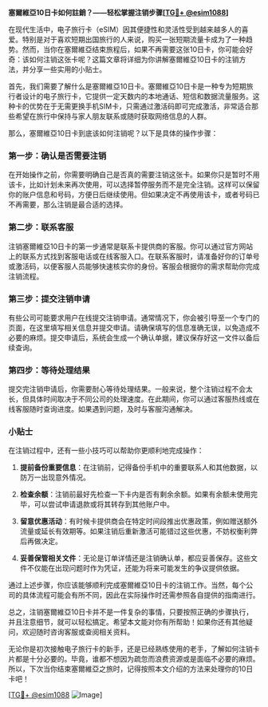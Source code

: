 **塞爾維亞10日卡如何註銷？——轻松掌握注销步骤[[TG💪+ @esim1088](https://t.me/s/esim1088)]**

在现代生活中，电子旅行卡（eSIM）因其便捷性和灵活性受到越来越多人的喜爱。特别是对于喜欢短期出国旅行的人来说，购买一张短期流量卡成为了一种趋势。然而，当你在塞爾維亞结束旅程后，如果不再需要这张10日卡，你可能会好奇：该如何注销这张卡呢？这篇文章将详细为你讲解塞爾維亞10日卡的注销方法，并分享一些实用的小贴士。

首先，我们需要了解什么是塞爾維亞10日卡。塞爾維亞10日卡是一种专为短期旅行者设计的电子旅行卡，它提供一定天数内的本地通话、短信和数据流量服务。这种卡的优势在于无需更换手机SIM卡，只需通过激活码即可完成激活，非常适合那些希望在旅行中保持与家人朋友联系或随时获取网络信息的人群。

那么，塞爾維亞10日卡到底该如何注销呢？以下是具体的操作步骤：

### 第一步：确认是否需要注销

在开始操作之前，你需要明确自己是否真的需要注销这张卡。如果你只是暂时不用该卡，比如计划未来再次使用，可以选择暂停服务而不是完全注销。这样可以保留你的账户信息和号码，方便日后继续使用。但如果决定不再使用该卡，或者号码已不再需要，那么注销是最合适的选择。

### 第二步：联系客服

注销塞爾維亞10日卡的第一步通常是联系卡提供商的客服。你可以通过官方网站上的联系方式找到客服电话或在线客服入口。在联系客服时，请准备好你的订单号或激活码，以便客服人员能够快速核实你的身份。客服会根据你的需求帮助你完成注销流程。

### 第三步：提交注销申请

有些公司可能要求用户在线提交注销申请。通常情况下，你会被引导至一个专门的页面，在这里填写相关信息并提交申请。请确保填写的信息准确无误，以免造成不必要的麻烦。提交申请后，系统会生成一个确认单据，建议保存好这一文件以备后续查询。

### 第四步：等待处理结果

提交完注销申请后，你需要耐心等待处理结果。一般来说，整个注销过程不会太长，但具体时间取决于不同公司的处理速度。在此期间，你可以通过客服热线或在线客服随时查询进度。如果遇到问题，及时与客服沟通解决。

### 小贴士

在注销过程中，还有一些小技巧可以帮助你更顺利地完成操作：

1. **提前备份重要信息**：在注销前，记得备份手机中的重要联系人和其他数据，以防万一出现意外情况。
   
2. **检查余额**：注销前最好先检查一下卡内是否有剩余余额。如果有余额未使用完毕，可以尝试申请退款或将其转存到其他账户中。

3. **留意优惠活动**：有时候卡提供商会在特定时间段推出优惠政策，例如赠送额外流量或延长有效期等。如果注销后重新激活可能错过这些优惠，不妨权衡利弊后再做决定。

4. **妥善保管相关文件**：无论是订单详情还是注销确认单，都应妥善保存。这些文件不仅能在出现问题时作为凭证，还能为将来可能发生的争议提供依据。

通过上述步骤，你应该能够顺利完成塞爾維亞10日卡的注销工作。当然，每个公司的具体流程可能会有所不同，因此在实际操作时还需参照各自提供的指南进行。

总之，注销塞爾維亞10日卡并不是一件复杂的事情，只要按照正确的步骤执行，并且注意细节，就可以轻松搞定。希望本文能对你有所帮助！如果你还有其他疑问，欢迎随时咨询客服或查阅相关资料。

无论你是初次接触电子旅行卡的新手，还是已经熟练使用的老手，了解如何注销卡片都是十分必要的。毕竟，谁都不想因为疏忽而浪费资源或是面临不必要的麻烦。所以，下次当你结束塞爾維亞之旅时，记得按照本文介绍的方法来处理你的10日卡吧！

[[TG💪+ @esim1088](https://t.me/s/esim1088) ![Image](https://i.postimg.cc/4NQfJmqS/Snipaste-2025-05-13-00-14-12.png)]